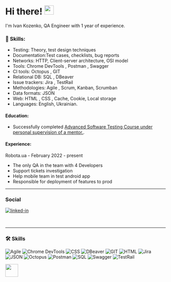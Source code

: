 # Hi there! <img src="https://media.giphy.com/media/hvRJCLFzcasrR4ia7z/giphy.gif" width="29px">

I'm Ivan Kozenko, QA Engineer with 1 year of experience. 

### 🚀 Skills:
* Testing: Theory, test design techniques
* Documentation:Test cases, checklists, bug reports
* Networks: HTTP, Client-server architecture, OSI model
* Tools: Chrome DevTools , Postman , Swagger 
* CI tools: Octopus , GIT 
* Relational DB: SQL , DBeaver 
* Issue trackers: Jira , TestRail 
* Methodologies: Agile , Scrum, Kanban, Scrumban
* Data formats: JSON 
* Web: HTML , CSS , Cache, Cookie, Local storage
* Languages: English, Ukrainian.

#### Education:
<ul>
 <li>Successfully completed <a target="_blank" href="https://ilarionhalushka.github.io/certificates/Ivan-Kozenko#certificate-of-completion">Advanced Software Testing Course under personal supervision of a mentor.</a>.</li>
</ul>

#### Experience:
Robota.ua - February 2022 - present
* The only QA in the team with 4 Developers
* Support tickets investigation
* Help mobile team in test android app
* Responsible for deployment of features to prod


---

### Social

<div id="badges">

[![linked-in](https://img.shields.io/badge/LinkedIn-0077B5?style=for-the-badge&logo=LinkedIn&logoColor=white)](https://www.linkedin.com/in/ivan-kozenko-qa/)

<br/>

---

### :hammer_and_wrench: Skills

<div>

![Agile](https://user-images.githubusercontent.com/113934709/221174277-f4202f21-59a3-4bf1-b32e-ab2279025588.png)
![Chrome DevTools](https://user-images.githubusercontent.com/113934709/221174283-ce51f794-02f2-4c91-b24a-eb1e7e026f8a.png)
![CSS](https://user-images.githubusercontent.com/113934709/221174285-d69b568c-98b8-4958-8572-8b4fa604b9c3.png)
![DBeaver](https://user-images.githubusercontent.com/113934709/221174290-80c8e1f9-3aa8-4925-bdc3-d20edfa8c5e6.png)
![GIT](https://user-images.githubusercontent.com/113934709/221174291-e6daa64b-54dd-4ea3-b05f-c63a095856b1.png)
![HTML](https://user-images.githubusercontent.com/113934709/221174294-fbe3429c-b9f5-48d1-85f2-098e63d52507.png)
![Jira](https://user-images.githubusercontent.com/113934709/221174296-dda7d004-2d2c-47c4-8eda-1b873c7272ee.png)
![JSON](https://user-images.githubusercontent.com/113934709/221174300-c0c6650a-ba17-43c0-ab28-4456c11f5c7c.png)
![Octopus](https://user-images.githubusercontent.com/113934709/221174302-3f5e4665-0ef5-4320-90ca-93df9f79bf0d.png)
![Postman](https://user-images.githubusercontent.com/113934709/221174303-52d1a2ee-047e-4b0a-88fc-97164157d699.png)
![SQL](https://user-images.githubusercontent.com/113934709/221174305-4eff79ea-7a1f-4bf4-b952-8d0c7237d225.png)
![Swagger](https://user-images.githubusercontent.com/113934709/221174306-e6c1f52f-4411-43a6-842f-a21dfa1dcc03.png)
![TestRail](https://user-images.githubusercontent.com/113934709/221174308-6129d0f4-6d48-47ce-8087-6d80e4cdc629.png)

 <img src="https://user-images.githubusercontent.com/113934709/221168327-3a5c2ab8-3d1a-4368-b40f-b5e3f48a2505.png" width="40" height="40"/>
 
</div>


